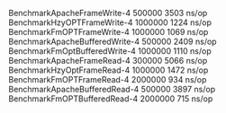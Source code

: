 BenchmarkApacheFrameWrite-4           500000          3503 ns/op
BenchmarkHzyOPTFrameWrite-4          1000000          1224 ns/op
BenchmarkFmOPTFrameWrite-4           1000000          1069 ns/op
BenchmarkApacheBufferedWrite-4        500000          2409 ns/op
BenchmarkFmOptBufferedWrite-4        1000000          1110 ns/op
BenchmarkApacheFrameRead-4            300000          5066 ns/op
BenchmarkHzyOptFrameRead-4           1000000          1472 ns/op
BenchmarkFmOPTFrameRead-4            2000000           934 ns/op
BenchmarkApacheBufferedRead-4         500000          3897 ns/op
BenchmarkFmOPTBufferedRead-4         2000000           715 ns/op
